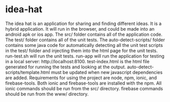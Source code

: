 # idea-hat
The idea hat is an application for sharing and finding different ideas. It is a hybrid application. It will run in the browser, and could be made into an android apk or ios app. The src/ folder contains all of the application code. The test/ folder contains all of the unit tests. The auto-detect-scripts/ folder contains some java code for automatically detecting all the unit test scripts in the test/ folder and injecting them into the html page for the unit tests. run-test.sh will run the unit tests. run-app will run the application for testing in a local server: http://localhost:8100. test-index.html is the html file generated for running the tests and looking at the output. auto-detect-scripts/template.html must be updated when new javascript dependencies are added. Requirements for using the project are node, npm, ionic, and firebase-tools. Both ionic and firebase-tools are installed with the npm. All ionic commands should be run from the src/ directory. firebase commands should be run from the www/ directory.
